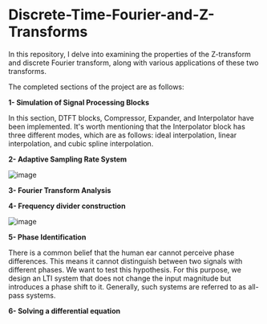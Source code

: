 # Discrete-Time-Fourier-and-Z-Transforms
In this repository, I delve into examining the properties of the Z-transform and discrete Fourier transform, along with various applications of these two transforms.

The completed sections of the project are as follows:

**1- Simulation of Signal Processing Blocks**

In this section, DTFT blocks, Compressor, Expander, and Interpolator have been implemented.
It's worth mentioning that the Interpolator block has three different modes, which are as follows: ideal interpolation, linear interpolation, and cubic spline interpolation.

**2- Adaptive Sampling Rate System**

![image](https://github.com/ErfanPanahi/Discrete-Time-Fourier-and-Z-Transforms/assets/107314081/bd1351c8-8f1e-4a70-9aec-abf2274151f9)

**3- Fourier Transform Analysis**

**4- Frequency divider construction**

![image](https://github.com/ErfanPanahi/Discrete-Time-Fourier-and-Z-Transforms/assets/107314081/7a5e3aa5-d26d-409a-9a88-8fc6aee0a978)

**5- Phase Identification**

There is a common belief that the human ear cannot perceive phase differences. This means it cannot distinguish between two signals with different phases. We want to test this hypothesis. For this purpose, we design an LTI system that does not change the input magnitude but introduces a phase shift to it. Generally, such systems are referred to as all-pass systems.

**6- Solving a differential equation**

